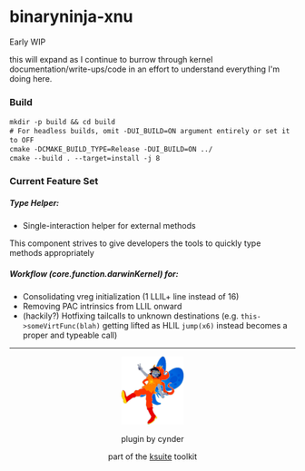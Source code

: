 # binaryninja-xnu

Early WIP

this will expand as I continue to burrow through kernel documentation/write-ups/code in an effort to understand
everything I'm doing here. 

### Build

```shell
mkdir -p build && cd build
# For headless builds, omit -DUI_BUILD=ON argument entirely or set it to OFF
cmake -DCMAKE_BUILD_TYPE=Release -DUI_BUILD=ON ../
cmake --build . --target=install -j 8 
```

### Current Feature Set

##### Type Helper:
* Single-interaction helper for external methods

This component strives to give developers the tools to quickly type methods appropriately

##### Workflow (core.function.darwinKernel) for:
* Consolidating vreg initialization (1 LLIL+ line instead of 16)
* Removing PAC intrinsics from LLIL onward
* (hackily?) Hotfixing tailcalls to unknown destinations (e.g. `this->someVirtFunc(blah)` getting lifted as HLIL `jump(x6)` instead becomes a proper and typeable call)

---

<p align=center>
<img src=".github/vri.png" alt="vri" width=110px>
</p> 
<p align=center>
plugin by cynder
</p>
<p align=center>
part of the <a href="https://github.com/cxnder/ksuite">ksuite</a> toolkit
</p>

